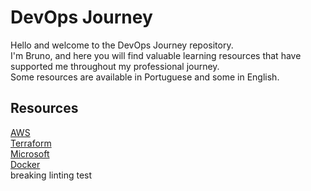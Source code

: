 # DevOps Journey

Hello and welcome to the DevOps Journey repository.  
I'm Bruno, and here you will find valuable learning resources that have supported me throughout my professional journey.  
Some resources are available in Portuguese and some in English.
## Resources
[AWS](aws/README.md)  
[Terraform](terraform/README.md)  
[Microsoft](microsoft/README.md)  
[Docker](docker/README.md)  
breaking linting
test